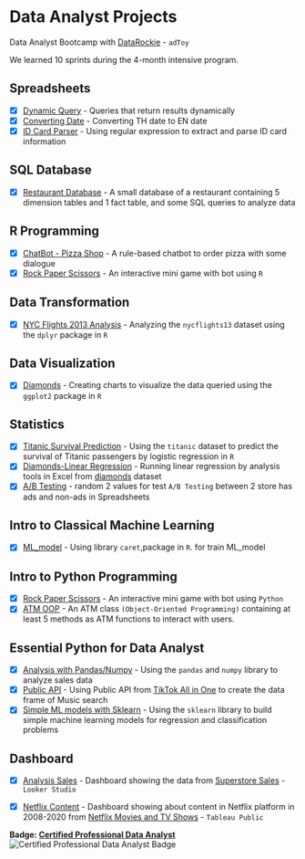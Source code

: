 # Data Analyst Projects
Data Analyst Bootcamp with [DataRockie](https://datarockie.com/)  -   `adToy`

We learned 10 sprints during the 4-month intensive program.

## Spreadsheets
- [x] [Dynamic Query](Spreadsheets/Dynamic_Query.pdf) -  Queries that return results dynamically  
- [x] [Converting Date](Spreadsheets/Convert_TH_to_EN_Date.pdf) - Converting TH date to EN date
- [x] [ID Card Parser](Spreadsheets/ID_Card_Parser.pdf) - Using regular expression to extract and parse ID card information

## SQL Database
- [x] [Restaurant Database](SQL/DB_for_Restaurant.sql) - A small database of a restaurant containing 5 dimension tables and 1 fact table, and some SQL queries to analyze data

## R Programming
- [x] [ChatBot - Pizza Shop](R/Chat_bot-Order_pizza.r) - A rule-based chatbot to order pizza with some dialogue
- [x] [Rock Paper Scissors](R/Rock-Paper-Scissors.r) - An interactive mini game with bot using `R`

## Data Transformation
- [x] [NYC Flights 2013 Analysis](https://rpubs.com/zkiddy/998047) - Analyzing the `nycflights13` dataset using the `dplyr` package in `R`

## Data Visualization
- [x] [Diamonds](https://rpubs.com/zkiddy/998489) - Creating charts to visualize the data queried using the `ggplot2` package in `R`

## Statistics
- [x] [Titanic Survival Prediction](https://rpubs.com/zkiddy/998834) - Using the `titanic` dataset to predict the survival of Titanic passengers by logistic regression in `R`
- [x] [Diamonds-Linear Regression](Spreadsheets/Linear_Regression.pdf) - Running linear regression by analysis tools in Excel from [diamonds](https://raw.githubusercontent.com/tidyverse/ggplot2/main/data-raw/diamonds.csv) dataset
- [x] [A/B Testing](Spreadsheets/AB_Test.pdf) - random 2 values for test `A/B Testing` between 2 store has ads and non-ads in Spreadsheets
 
## Intro to Classical Machine Learning
- [x] [ML_model](https://rpubs.com/zkiddy/998863) - Using library `caret`,package in `R`. for train ML_model

## Intro to Python Programming
- [x] [Rock Paper Scissors](Python/MiniGame-Rock_Paper_Scissors.ipynb) - An interactive mini game with bot using `Python`
- [x] [ATM OOP](Python/Build_Class_ATM.py) - An ATM class `(Object-Oriented Programming)` containing at least 5 methods as ATM functions to interact with users.

## Essential Python for Data Analyst
- [x] [Analysis with Pandas/Numpy](Python/Pandas_Numpy-Final_Project.ipynb) - Using the `pandas` and `numpy` library to analyze sales data
- [x] [Public API](Python/Publice_API.ipynb) - Using Public API from [TikTok All in One](https://rapidapi.com/h0p3rwe/api/tiktok-all-in-one/) to create the data frame of Music search
- [x] [Simple ML models with Sklearn](Python/Sklearn.ipynb) - Using the `sklearn` library to build simple machine learning models for regression and classification problems

## Dashboard
- [x] [Analysis Sales](https://lookerstudio.google.com/reporting/10c4f24d-43f7-455c-8764-3e5afd77799d) - Dashboard showing the data from [Superstore Sales](https://public.tableau.com/app/resources/sample-data) - `Looker Studio`
- [x] [Netflix Content](https://public.tableau.com/views/NetflixDashboard_16752420584000/Netflix_Dashboard?:language=en-US&:display_count=n&:origin=viz_share_link) - Dashboard showing about content in Netflix platform in 2008-2020 from [Netflix Movies and TV Shows](https://www.kaggle.com/datasets/shivamb/netflix-shows) - `Tableau Public`


**Badge: [Certified Professional Data Analyst](https://api.badgr.io/public/assertions/Y7IekyR1QxKrlbYqyoKwEg?identity__email=siravit.pim%40gmail.com)** <br>
![Certified Professional Data Analyst Badge](https://api.badgr.io/public/assertions/Y7IekyR1QxKrlbYqyoKwEg/image)
